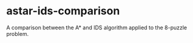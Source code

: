# astar-ids-comparison
A comparison between the A* and IDS algorithm applied to the 8-puzzle problem.
